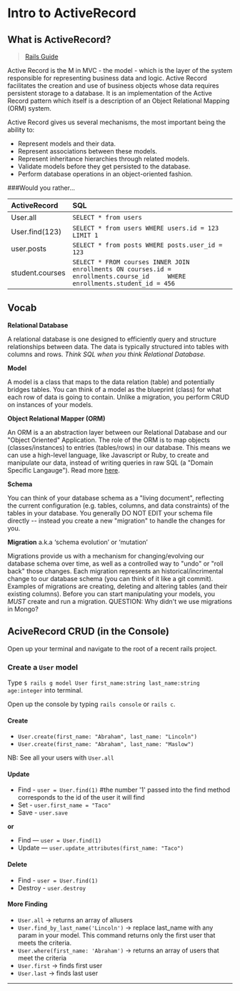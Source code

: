 # Intro to ActiveRecord

## What is ActiveRecord?

> [Rails Guide](http://guides.rubyonrails.org/active_record_basics.html)


Active Record is the M in MVC - the model - which is the layer of the system responsible for representing business data and logic. Active Record facilitates the creation and use of business objects whose data requires persistent storage to a database. It is an implementation of the Active Record pattern which itself is a description of an Object Relational Mapping (ORM) system.

Active Record gives us several mechanisms, the most important being the ability to:
* Represent models and their data.
* Represent associations between these models.
* Represent inheritance hierarchies through related models.
* Validate models before they get persisted to the database.
* Perform database operations in an object-oriented fashion.


###Would you rather...

| ActiveRecord | SQL |
| :-------------------- | :------- |
| User.all | `SELECT * from users` |
| User.find(123) | `SELECT * from users WHERE users.id = 123 LIMIT 1` |
| user.posts | `SELECT * from posts WHERE posts.user_id = 123` |
| student.courses | `SELECT * FROM courses INNER JOIN enrollments ON courses.id = enrollments.course_id 	WHERE enrollments.student_id = 456	` |


## Vocab

**Relational Database**

A relational database is one designed to efficiently query and structure relationships between data. The data is typically structured into tables with columns and rows. *Think SQL when you think Relational Database.*

**Model**

A model is a class that maps to the data relation (table) and potentially bridges tables. You can think of a model as the blueprint (class) for what each row of data is going to contain. Unlike a migration, you perform CRUD on instances of your models.

**Object Relational Mapper (ORM)**

An ORM is a an abstraction layer between our Relational Database and our "Object Oriented" Application. The role of the ORM is to map objects (classes/instances) to entries (tables/rows) in our database. This means we can use a high-level language, like Javascript or Ruby, to create and manipulate our data, instead of writing queries in raw SQL (a "Domain Specific Langauge"). Read more [here](http://stackoverflow.com/questions/1279613/what-is-an-orm-and-where-can-i-learn-more-about-it).

**Schema**

You can think of your database schema as a "living document", reflecting the current configuration (e.g. tables, columns, and data constraints) of the tables in your database. You generally DO NOT EDIT your schema file directly -- instead you create a new "migration" to handle the changes for you.

**Migration** a.k.a ‘schema evolution’ or ‘mutation’

Migrations provide us with a mechanism for changing/evolving our database schema over time, as well as a controlled way to "undo" or "roll back" those changes. Each migration represents an historical/incrimental change to our database schema (you can think of it like a git commit). Examples of migrations are creating, deleting and altering tables (and their existing columns). Before you can start manipulating your models, you *MUST* create and run a migration. QUESTION: Why didn't we use migrations in Mongo?

## AciveRecord CRUD (in the Console)

Open up your terminal and navigate to the root of a recent rails project.

### Create a ```User``` model

Type ```$ rails g model User first_name:string last_name:string age:integer``` into terminal.

Open up the console by typing ```rails console``` or ```rails c```.

#### Create
* `User.create(first_name: "Abraham", last_name: "Lincoln")`
* `User.create(first_name: "Abraham", last_name: "Maslow")`

NB: See all your users with `User.all`


#### Update

* Find - `user = User.find(1)` #the number '1' passed into the find method corresponds to the id of the user it will find
* Set - `user.first_name = "Taco"`
* Save - `user.save`

**or**

* Find — `user = User.find(1)`
* Update — `user.update_attributes(first_name: "Taco")`

#### Delete

* Find - `user = User.find(1)`
* Destroy - `user.destroy`

#### More Finding

* `User.all` -> returns an array of allusers
* `User.find_by_last_name('Lincoln')` -> replace last_name with any param in your model. This command returns only the first user that meets the criteria.
* `User.where(first_name: 'Abraham')` -> returns an array of users that meet the criteria
* `User.first` -> finds first user
* `User.last` -> finds last user

---
